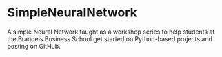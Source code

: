 # SimpleNeuralNetwork
A simple Neural Network taught as a workshop series to help students at the Brandeis Business School get started on Python-based projects and posting on GitHub.
